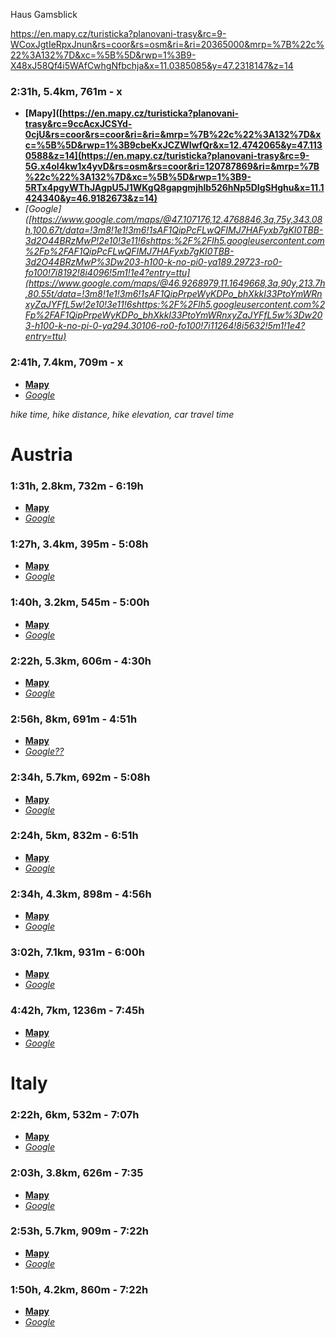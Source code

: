 Haus Gamsblick

https://en.mapy.cz/turisticka?planovani-trasy&rc=9-WCoxJgtIeRpxJnun&rs=coor&rs=osm&ri=&ri=20365000&mrp=%7B%22c%22%3A132%7D&xc=%5B%5D&rwp=1%3B9-X48xJ58Qf4i5WAfCwhgNfbchja&x=11.0385085&y=47.2318147&z=14

### 2:31h, 5.4km, 761m - x
- **[Mapy]([https://en.mapy.cz/turisticka?planovani-trasy&rc=9ccAcxJCSYd-0cjU&rs=coor&rs=coor&ri=&ri=&mrp=%7B%22c%22%3A132%7D&xc=%5B%5D&rwp=1%3B9cbeKxJCZWIwfQr&x=12.4742065&y=47.1130588&z=14](https://en.mapy.cz/turisticka?planovani-trasy&rc=9-5G.x4ol4kw1x4yvD&rs=osm&rs=coor&ri=120787869&ri=&mrp=%7B%22c%22%3A132%7D&xc=%5B%5D&rwp=1%3B9-5RTx4pgyWThJAgpU5J1WKgQ8gapgmjhlb526hNp5DIgSHghu&x=11.1424340&y=46.9182673&z=14)**
- *[Google]([https://www.google.com/maps/@47.107176,12.4768846,3a,75y,343.08h,100.67t/data=!3m8!1e1!3m6!1sAF1QipPcFLwQFIMJ7HAFyxb7gKI0TBB-3d2O44BRzMwP!2e10!3e11!6shttps:%2F%2Flh5.googleusercontent.com%2Fp%2FAF1QipPcFLwQFIMJ7HAFyxb7gKI0TBB-3d2O44BRzMwP%3Dw203-h100-k-no-pi0-ya189.29723-ro0-fo100!7i8192!8i4096!5m1!1e4?entry=ttu](https://www.google.com/maps/@46.9268979,11.1649668,3a,90y,213.7h,80.55t/data=!3m8!1e1!3m6!1sAF1QipPrpeWyKDPo_bhXkkI33PtoYmWRnxyZaJYFfL5w!2e10!3e11!6shttps:%2F%2Flh5.googleusercontent.com%2Fp%2FAF1QipPrpeWyKDPo_bhXkkI33PtoYmWRnxyZaJYFfL5w%3Dw203-h100-k-no-pi-0-ya294.30106-ro0-fo100!7i11264!8i5632!5m1!1e4?entry=ttu)*

### 2:41h, 7.4km, 709m - x
- **[Mapy](https://en.mapy.cz/turisticka?planovani-trasy&rc=9-nQaxIYN85R1xIQqw&rs=osm&rs=coor&ri=20369453&ri=&mrp=%7B%22c%22%3A132%7D&xc=%5B%5D&rwp=1%3B9-78HxIYgXhIxXkhITe3ahWTfKjfSwebWfhBee3f3ZeyVfOQHwVZeQO&x=11.1697067&y=46.9994905&z=14)**
- *[Google](https://www.google.com/maps/@46.9921948,11.1763881,3a,75y,185.82h,89.57t/data=!3m8!1e1!3m6!1sAF1QipM5N3ylcMbdI977uG3oMzedlfnCZIY_YGMC6WRa!2e10!3e11!6shttps:%2F%2Flh5.googleusercontent.com%2Fp%2FAF1QipM5N3ylcMbdI977uG3oMzedlfnCZIY_YGMC6WRa%3Dw203-h100-k-no-pi-20-ya219-ro0-fo100!7i11264!8i5632!5m1!1e4?entry=ttu)*

*hike time, hike distance, hike elevation, car travel time*

# Austria

### 1:31h, 2.8km, 732m - 6:19h
- **[Mapy](https://en.mapy.cz/turisticka?planovani-trasy&rc=9ccAcxJCSYd-0cjU&rs=coor&rs=coor&ri=&ri=&mrp=%7B%22c%22%3A132%7D&xc=%5B%5D&rwp=1%3B9cbeKxJCZWIwfQr&x=12.4742065&y=47.1130588&z=14)**
- *[Google](https://www.google.com/maps/@47.107176,12.4768846,3a,75y,343.08h,100.67t/data=!3m8!1e1!3m6!1sAF1QipPcFLwQFIMJ7HAFyxb7gKI0TBB-3d2O44BRzMwP!2e10!3e11!6shttps:%2F%2Flh5.googleusercontent.com%2Fp%2FAF1QipPcFLwQFIMJ7HAFyxb7gKI0TBB-3d2O44BRzMwP%3Dw203-h100-k-no-pi0-ya189.29723-ro0-fo100!7i8192!8i4096!5m1!1e4?entry=ttu)*

### 1:27h, 3.4km, 395m - 5:08h
- **[Mapy](https://en.mapy.cz/turisticka?planovani-trasy&rc=9enIdxK2AyjD5bZ9&rs=osm&rs=coor&ri=11027743&ri=&mrp=%7B%22c%22%3A132%7D&xc=%5B%5D&rwp=1%3B9enLnxKDD2gvwf2Xg-ke3Og1ke1ag6DfPGXPfNo&x=13.6281297&y=47.2894657&z=14)**
- *[Google](https://www.google.com/maps/@47.2845283,13.6474345,3a,75y,149.4h,98.94t/data=!3m8!1e1!3m6!1sAF1QipPS7vWodxp1j0b0dNFEjErDJedQp_p__E8Liunk!2e10!3e11!6shttps:%2F%2Flh5.googleusercontent.com%2Fp%2FAF1QipPS7vWodxp1j0b0dNFEjErDJedQp_p__E8Liunk%3Dw203-h100-k-no-pi-0-ya35.294865-ro-0-fo100!7i8704!8i4352!5m1!1e4?entry=ttu)*

### 1:40h, 3.2km, 545m - 5:00h

- **[Mapy](https://en.mapy.cz/turisticka?planovani-trasy&rc=9gCFOxJvyKif0b1Z&rs=osm&rs=coor&ri=1095263641&ri=&mrp=%7B%22c%22%3A132%7D&xc=%5B%5D&rwp=1%3B9gCguxJwmQg68fSqgxze3m&x=14.0855261&y=47.2579357&z=14)**
- *[Google](https://www.google.com/maps/@47.2624509,14.0983968,3a,75y,180.49h,75t/data=!3m8!1e1!3m6!1sAF1QipP_vR7hY1ZbN0I9FE3lRY17u66gToPT9F1GPzF5!2e10!3e11!6shttps:%2F%2Flh5.googleusercontent.com%2Fp%2FAF1QipP_vR7hY1ZbN0I9FE3lRY17u66gToPT9F1GPzF5%3Dw203-h100-k-no-pi-0-ya123.510315-ro-0-fo100!7i4608!8i2304!5m1!1e4?entry=ttu)*

### 2:22h, 5.3km, 606m - 4:30h

- **[Mapy](https://en.mapy.cz/turisticka?planovani-trasy&m3d=1&height=9249&yaw=-0&pitch=-65&rc=9fs.uxL36d584xL7SfgsegWP&rs=osm&rs=osm&rs=coor&ri=108028204&ri=102681&ri=&mrp=%7B%22c%22%3A132%7D&xc=%5B%5D&x=14.0132846&y=47.5697011&z=14)**
- *[Google](https://www.google.com/maps/@47.5980654,14.0270409,3a,75y,45.04h,92.69t/data=!3m8!1e1!3m6!1sAF1QipPwwqQ2PNbtyPdIi9tOBS2gd4x3KHXtMwrBGzxH!2e10!3e11!6shttps:%2F%2Flh5.googleusercontent.com%2Fp%2FAF1QipPwwqQ2PNbtyPdIi9tOBS2gd4x3KHXtMwrBGzxH%3Dw203-h100-k-no-pi-0-ya108.99999-ro-0-fo100!7i8704!8i4352!5m1!1e4?entry=ttu)*

### 2:56h, 8km, 691m - 4:51h

- **[Mapy](https://en.mapy.cz/turisticka?planovani-trasy&rc=9fghzxJYI9aq8xJpWg&rs=coor&rs=osm&ri=&ri=33217&mrp=%7B%22c%22%3A132%7D&xc=%5B%5D&rwp=1%3B9ffjDxJZhE3sAkoGKF5ZffWy5FdekmjHNez6jGC&x=13.9009533&y=47.2713439&z=13)**
- *[Google??](https://www.google.com/maps/place/47%C2%B014'58.8%22N+13%C2%B054'01.1%22E/@47.2426078,13.8499638,13z/data=!4m4!3m3!8m2!3d47.2496575!4d13.9003094!5m1!1e4?entry=ttu)*

### 2:34h, 5.7km, 692m - 5:08h

- **[Mapy](https://en.mapy.cz/turisticka?planovani-trasy&rc=9enL7xK2DI5n1aCuhDnlXD&rs=osm&rs=coor&rs=coor&ri=28781240&ri=&ri=&mrp=%7B%22c%22%3A132%7D&xc=%5B%5D&x=13.6375531&y=47.2884078&z=14)**
- *[Google](https://www.google.com/maps/@47.2940051,13.6485792,3a,75y,242.58h,90.37t/data=!3m8!1e1!3m6!1sAF1QipNQdL2-jHfKEMz76k5AsEt5fYQ-OApeekn8o-Cw!2e10!3e11!6shttps:%2F%2Flh5.googleusercontent.com%2Fp%2FAF1QipNQdL2-jHfKEMz76k5AsEt5fYQ-OApeekn8o-Cw%3Dw203-h100-k-no-pi-0-ya84-ro-0-fo100!7i4608!8i2304!5m1!1e4?entry=ttu)*

### 2:24h, 5km, 832m - 6:51h

- **[Mapy](https://en.mapy.cz/turisticka?planovani-trasy&rc=9-1JlxJfUamaci1U&rs=osm&rs=coor&ri=1188171326&ri=&mrp=%7B%22c%22%3A132%7D&xc=%5B%5D&rwp=1%3B9-aE1xJf10hgzf1Ah-VhGXiGFhtO&x=11.0863430&y=47.2238069&z=14)**
- *[Google](https://www.google.com/maps/@47.2198867,11.1214517,3a,89.9y,152.44h,80.41t/data=!3m8!1e1!3m6!1sAF1QipMioxvqA7fJYnPlu9IhXmuPnooPy5oyCR5HjbMh!2e10!3e11!6shttps:%2F%2Flh5.googleusercontent.com%2Fp%2FAF1QipMioxvqA7fJYnPlu9IhXmuPnooPy5oyCR5HjbMh%3Dw203-h100-k-no-pi-0-ya153.00002-ro0-fo100!7i10240!8i5120!5m1!1e4?entry=ttu)*

### 2:34h, 4.3km, 898m - 4:56h

- **[Mapy](https://en.mapy.cz/turisticka?planovani-trasy&rc=9g2H6xJypkiy0cqi&rs=osm&rs=coor&ri=1095263641&ri=&mrp=%7B%22c%22%3A132%7D&xc=%5B%5D&rwp=1%3B9gE3kxJxg6g7MgbXg7iE7ga-eAF&rut=1&x=14.0829511&y=47.2706042&z=14)**
- *[Google](https://www.google.com/maps/@47.26774,14.1123362,3a,75y,90.95h,77.82t/data=!3m8!1e1!3m6!1sAF1QipMIVZGrpKpx-s46t6fg3OnXU_FTy_R2DQ24Rwk8!2e10!3e11!6shttps:%2F%2Flh5.googleusercontent.com%2Fp%2FAF1QipMIVZGrpKpx-s46t6fg3OnXU_FTy_R2DQ24Rwk8%3Dw203-h100-k-no-pi-0-ya77.98434-ro-0-fo100!7i11264!8i3182!5m1!1e4?entry=ttu)*

### 3:02h, 7.1km, 931m - 6:00h

- **[Mapy](https://en.mapy.cz/turisticka?planovani-trasy&rc=93yT5xIqutkg9bCy5j0hfc&rs=coor&rs=osm&rs=coor&ri=&ri=81398&ri=&mrp=%7B%22c%22%3A132%7D&xc=%5B%5D&x=13.3853415&y=47.0758891&z=13)**
- *[Google](https://www.google.com/maps/@47.0535538,13.3890048,3a,75y,38.1h,83.04t/data=!3m8!1e1!3m6!1sAF1QipMBFU0cOec21QS9SwHe185872uD0HpFCZKKSL6n!2e10!3e11!6shttps:%2F%2Flh5.googleusercontent.com%2Fp%2FAF1QipMBFU0cOec21QS9SwHe185872uD0HpFCZKKSL6n%3Dw203-h100-k-no-pi-10-ya70-ro-0-fo100!7i4608!8i2304!5m1!1e4?entry=ttu)*

### 4:42h, 7km, 1236m - 7:45h

- **[Mapy](https://en.mapy.cz/turisticka?planovani-trasy&rc=9ZPZ1xK0oNgbNcNneV1dsZ&rs=coor&rs=coor&rs=osm&ri=&ri=&ri=20361701&mrp=%7B%22c%22%3A132%7D&xc=%5B%5D&x=10.6557720&y=47.2657082&z=14)**
- *[Google](https://www.google.com/maps/@47.2666667,10.65,3a,75y,251.41h,78.51t/data=!3m8!1e1!3m6!1sAF1QipOQjhJl5jH-LFPpHJWZIKswoeFeg-0vbmNVS7JG!2e10!3e11!6shttps:%2F%2Flh5.googleusercontent.com%2Fp%2FAF1QipOQjhJl5jH-LFPpHJWZIKswoeFeg-0vbmNVS7JG%3Dw203-h100-k-no-pi-0-ya184.00002-ro0-fo100!7i8704!8i4352!5m1!1e4?entry=ttu)*

# Italy
### 2:22h, 6km, 532m - 7:07h

- **[Mapy](https://en.mapy.cz/turisticka?planovani-trasy&rc=91bfnx4SJj91UNlbGu&rs=osm&rs=coor&ri=1096976525&ri=&mrp=%7B%22c%22%3A132%7D&xc=%5B%5D&rwp=1%3B91bJex4R3w3Bo4C3JM35afhleFLerxe12&x=11.3998148&y=46.8110622&z=14)**
- *[Google](https://www.google.com/maps/@46.8198333,11.4344498,3a,75y,298.33h,77.77t/data=!3m8!1e1!3m6!1sAF1QipMH4mftkfKejWzKLHesvr31YlfjB94fEb7Ssr7Y!2e10!3e11!6shttps:%2F%2Flh5.googleusercontent.com%2Fp%2FAF1QipMH4mftkfKejWzKLHesvr31YlfjB94fEb7Ssr7Y%3Dw203-h100-k-no-pi-10-ya160-ro-0-fo100!7i8192!8i4096!5m1!1e4?entry=ttu)*

### 2:03h, 3.8km, 626m - 7:35

- **[Mapy](https://en.mapy.cz/turisticka?planovani-trasy&rc=9bsgWxGzbki-0g8n&rs=coor&rs=coor&ri=&ri=&mrp=%7B%22c%22%3A132%7D&xc=%5B%5D&rwp=1%3B9bszuxGzXZgcIfbWgc8Lw8Weoy83fOMgTJElhLnhc0&x=12.2690604&y=46.5761543&z=15)**
- *[Google](https://www.google.com/maps/@46.5789188,12.2731219,3a,75y,52.59h,54.8t/data=!3m8!1e1!3m6!1sAF1QipMWB3dAG-fFrTGPkFmj0JnjS5x1uPm5TtN53FeX!2e10!3e11!6shttps:%2F%2Flh5.googleusercontent.com%2Fp%2FAF1QipMWB3dAG-fFrTGPkFmj0JnjS5x1uPm5TtN53FeX%3Dw203-h100-k-no-pi0-ya320-ro0-fo100!7i8192!8i4096!5m1!1e4?entry=ttu)*

### 2:53h, 5.7km, 909m - 7:22h

- **[Mapy](https://en.mapy.cz/turisticka?planovani-trasy&rc=9boaTxHPYD5q0cix&rs=osm&rs=coor&ri=30923&ri=&mrp=%7B%22c%22%3A132%7D&xc=%5B%5D&rwp=1%3B9boeNxHOy0hE-gbsNTEMTXexyIMfXWgQTfiLgahf3SZ9fSEfhefKzgkWfhT&x=12.2166715&y=46.6308779&z=14)**
- *[Google](https://www.google.com/maps/@46.6216361,12.2476779,3a,75y,78.36h,89.03t/data=!3m8!1e1!3m6!1sAF1QipMwuxyaRXu8d9zWpmezM1mR0mMSkVGjj7RZ_JWI!2e10!3e11!6shttps:%2F%2Flh5.googleusercontent.com%2Fp%2FAF1QipMwuxyaRXu8d9zWpmezM1mR0mMSkVGjj7RZ_JWI%3Dw203-h100-k-no-pi-20-ya348-ro-0-fo100!7i8704!8i4352!5m1!1e4?entry=ttu)*

### 1:50h, 4.2km, 860m - 7:22h

- **[Mapy](https://en.mapy.cz/turisticka?planovani-trasy&rc=9bnulxHJcfiq8i2G&rs=osm&rs=osm&ri=1095251850&ri=1095251711&mrp=%7B%22c%22%3A132%7D&xc=%5B%5D&rwp=1%3B9b7OVxHJ1shKfLhhE-2lgUOgnQgZPXXgeoXOgX4gfjfjmgm9&x=12.2394743&y=46.6217252&z=15)**
- *[Google](https://www.google.com/maps/@46.6216361,12.2476779,3a,75y,121.23h,88.4t/data=!3m8!1e1!3m6!1sAF1QipMwuxyaRXu8d9zWpmezM1mR0mMSkVGjj7RZ_JWI!2e10!3e11!6shttps:%2F%2Flh5.googleusercontent.com%2Fp%2FAF1QipMwuxyaRXu8d9zWpmezM1mR0mMSkVGjj7RZ_JWI%3Dw203-h100-k-no-pi-20-ya348-ro-0-fo100!7i8704!8i4352!5m1!1e4?entry=ttu)*







